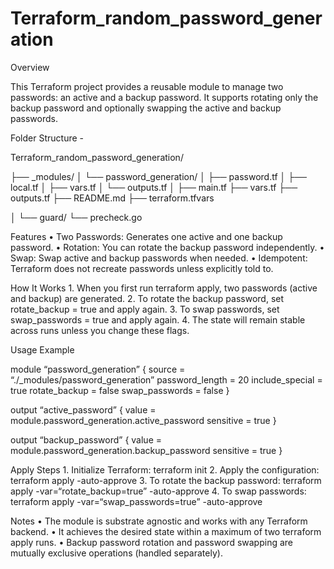 # Terraform_random_password_generation

Overview

This Terraform project provides a reusable module to manage two passwords: an active and a backup password. It supports rotating only the backup password and optionally swapping the active and backup passwords.

Folder Structure - 

Terraform_random_password_generation/

├── _modules/
│   └── password_generation/
│       ├── password.tf
│       ├── local.tf
│       ├── vars.tf
│       └── outputs.tf
│
├── main.tf
├── vars.tf
├── outputs.tf
├── README.md
├── terraform.tfvars

│
└── guard/
└── precheck.go

Features
	•	Two Passwords: Generates one active and one backup password.
	•	Rotation: You can rotate the backup password independently.
	•	Swap: Swap active and backup passwords when needed.
	•	Idempotent: Terraform does not recreate passwords unless explicitly told to.

How It Works
	1.	When you first run terraform apply, two passwords (active and backup) are generated.
	2.	To rotate the backup password, set rotate_backup = true and apply again.
	3.	To swap passwords, set swap_passwords = true and apply again.
	4.	The state will remain stable across runs unless you change these flags.

Usage Example

module “password_generation” {
source          = “./_modules/password_generation”
password_length = 20
include_special = true
rotate_backup   = false
swap_passwords  = false
}

output “active_password” {
value     = module.password_generation.active_password
sensitive = true
}

output “backup_password” {
value     = module.password_generation.backup_password
sensitive = true
}

Apply Steps
	1.	Initialize Terraform: terraform init
	2.	Apply the configuration: terraform apply -auto-approve
	3.	To rotate the backup password: terraform apply -var=“rotate_backup=true” -auto-approve
	4.	To swap passwords: terraform apply -var=“swap_passwords=true” -auto-approve

Notes
	•	The module is substrate agnostic and works with any Terraform backend.
	•	It achieves the desired state within a maximum of two terraform apply runs.
	•	Backup password rotation and password swapping are mutually exclusive operations (handled separately).
